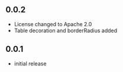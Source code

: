 ## 0.0.2

- License changed to Apache 2.0
- Table decoration and borderRadius added

## 0.0.1

- initial release
